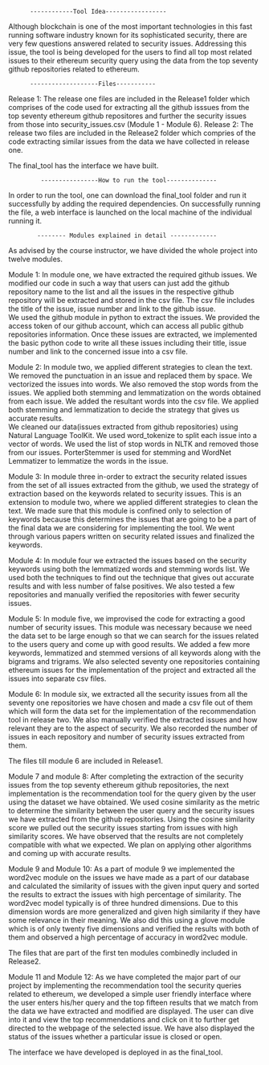           ------------Tool Idea-----------------
 Although blockchain is one of the most important technologies in this fast running software industry known for its sophisticated security, there are very few questions answered related to security issues. Addressing this issue, the tool is being developed for the users to find all top most related issues to their ethereum security query using the data from the top seventy github repositories related to ethereum.
              



          -------------------Files-----------
  Release 1:
              The release one files are included in the Release1 folder which comprises of the code used for extracting all the github isssues from the top seventy ethereum github repositores and further the security issues from those into security_issues.csv (Module 1 - Module 6).
 Release 2:
                The release two files are included in the Release2 folder which compries of the code extracting similar issues from the data we have collected in release one.
                
 The final_tool has the interface we have built.

             ----------------How to run the tool--------------
   In order to run the tool, one can download the final_tool folder and run it successfully by adding the required dependencies. On successfully running the file, a web interface is launched on the local machine of the individual running it.

            -------- Modules explained in detail -------------

As advised by the course instructor, we have divided the whole project into twelve modules.

Module 1:
                   In module one, we have extracted the required github issues. We modified our code in such a way that users can just add the github repository name  to the list and all the issues in the respective github repository will be extracted  and stored in the csv file. The csv file includes the title of the issue, issue number and link to the github issue.	
		We used the github module in python to extract the issues. We provided the access token of our github account, which can access all public github repositories information. Once these issues are extracted, we implemented the basic python code to write all these issues including their title, issue number and link to the concerned issue into a csv file.

Module 2:
                   In module two, we applied different strategies to clean the text. We removed the punctuation  in an issue and replaced them by space. We vectorized the issues into words. We also removed the stop words from the issues. We applied both stemming and lemmatization on the words obtained from each issue. We added the resultant words into the csv file. We applied both stemming and  lemmatization to decide the strategy that gives us accurate results.	
  	We cleaned our data(issues extracted from github repositories) using  Natural Language ToolKit. We used word_tokenize to split each issue into a vector of words. We used the list of stop words in NLTK and removed those from our issues. PorterStemmer is used for stemming and WordNet Lemmatizer to lemmatize the words in the issue.
    
Module 3:
 	In module three in-order to extract the security related issues from the set of all issues extracted from the github, we used the strategy of extraction based on the keywords related to security issues. This is an extension to  module two, where we applied different strategies to clean the text. We made sure that this module is confined only to selection of keywords because this determines the issues that are going to be a part of the final data we are considering for implementing the tool. We went through various papers written on security related issues and finalized the keywords.  
                   
Module 4:
        In module four we extracted the issues based on the security keywords using both the lemmatized words and stemming words list. We used both the techniques to find out the technique that gives out accurate results and with less number of false positives. We also tested a few repositories and manually verified the repositories with fewer security issues.

Module 5:
		In module five, we improvised the code for extracting a good number of security issues. This module was necessary because we need the data set to be large enough so that we can search for the issues related to the users query and come up with  good results. We added a few more keywords, lemmatized and stemmed versions of all  keywords along with the bigrams and trigrams.  We also selected seventy one repositories containing ethereum issues for the implementation of the project and extracted all the issues into separate csv files.

Module 6:
          In module six, we extracted all the security issues from all the seventy one repositories we have chosen and made a csv file out of them which will form the data set for the implementation of the recommendation tool in release two. We also manually verified the extracted issues and how relevant they are to the aspect of security. We also recorded the number of issues in each repository and number of security issues extracted from them.
          
The files till module 6 are included in Release1. 

Module 7 and module 8:
After completing the extraction of the security issues from the top seventy ethereum github repositories, the next implementation is the recommendation tool for the query given by the user using the dataset we have obtained. We used cosine similarity as the metric to determine the similarity between the user query and the security issues we have extracted from the github repositories. Using the cosine similarity score we pulled out the security issues starting from issues with high similarity scores. We have observed that the results are not completely compatible with what we expected. We plan on applying other algorithms and coming up with accurate results.

Module 9 and Module 10:
	As a part of module 9 we implemented the word2vec module on the issues we have made as a part of our database and calculated the similarity of issues with the given input query and  sorted the results to extract the issues with high percentage of similarity. The word2vec model typically is of three hundred dimensions. Due to this dimension words are more generalized and given high similarity if they have some relevance in their meaning. We also did this using a glove module which is of only twenty five dimensions and verified the  results with both of them and observed a high percentage of accuracy in word2vec module.

The files that are part of the first ten modules combinedly included in Release2.

Module 11 and Module 12:
	As we have completed the major part of our project by implementing the recommendation tool the security queries related to ethereum, we developed a simple user friendly interface where the user enters his/her query and the top fifteen results that we match from the data we have extracted and modified are displayed. The user can dive into it and view the top recommendations and click on it to further get directed to the webpage of the selected issue. We have also displayed the status of the issues whether a particular issue is closed or open.

The interface we have developed is deployed in as the final_tool.





